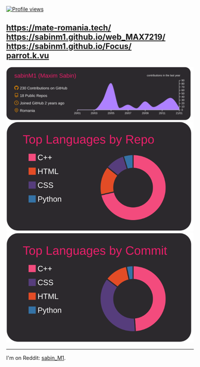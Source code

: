 [![Profile views](https://gpvc.arturio.dev/sabinM1)](#)

https://mate-romania.tech/ <br> 
https://sabinm1.github.io/web_MAX7219/ <br>
https://sabinm1.github.io/Focus/ <br> 
[parrot.k.vu](http://parrot.k.vu/) <br>
---

[![](https://raw.githubusercontent.com/sabinM1/sabinM1/master/profile-summary-card-output/monokai/0-profile-details.svg)](#)
[![](https://raw.githubusercontent.com/sabinM1/sabinM1/master/profile-summary-card-output/monokai/1-repos-per-language.svg)](#)
[![](https://raw.githubusercontent.com/sabinM1/sabinM1/master/profile-summary-card-output/monokai/2-most-commit-language.svg)](#)

---

I'm on Reddit: [sabin_M1](https://reddit.com/user/sabin_M1). <br>
